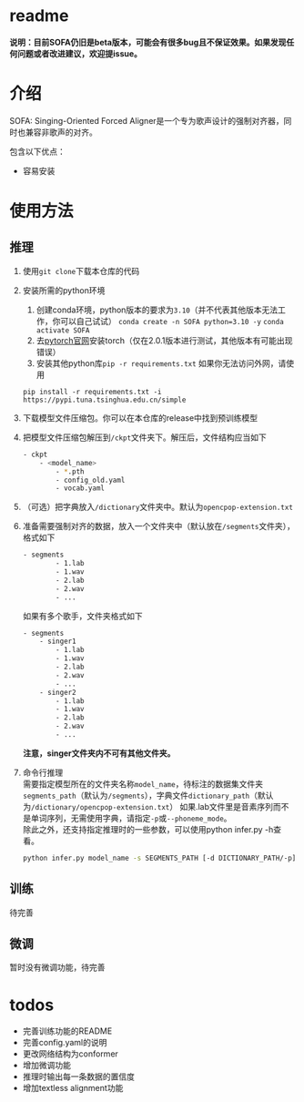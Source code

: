 # readme

**说明：目前SOFA仍旧是beta版本，可能会有很多bug且不保证效果。如果发现任何问题或者改进建议，欢迎提issue。**

# 介绍

SOFA: Singing-Oriented Forced Aligner是一个专为歌声设计的强制对齐器，同时也兼容非歌声的对齐。

包含以下优点：

* 容易安装

# 使用方法

## 推理

1. 使用`git clone`​​下载本仓库的代码
2. 安装所需的python环境
    1. 创建conda环境，python版本的要求为`3.10`（并不代表其他版本无法工作，你可以自己试试）
       `conda create -n SOFA python=3.10 -y`
       `conda activate SOFA`
    2. 去[pytorch官网](https://pytorch.org/get-started/locally/)安装torch（仅在2.0.1版本进行测试，其他版本有可能出现错误）
    3. 安装其他python库`pip -r requirements.txt`
       如果你无法访问外网，请使用
   ```
   pip install -r requirements.txt -i https://pypi.tuna.tsinghua.edu.cn/simple
   ```
3. 下载模型文件压缩包。你可以在本仓库的release中找到预训练模型
4. 把模型文件压缩包解压到`/ckpt`​​文件夹下。解压后，文件结构应当如下

    ```bash
    - ckpt
        - <model_name>
            - *.pth
            - config_old.yaml
            - vocab.yaml
    ```
5. （可选）把字典放入`/dictionary`​​文件夹中。默认为`opencpop-extension.txt`​​
6. 准备需要强制对齐的数据，放入一个文件夹中（默认放在`/segments`​​文件夹），格式如下

    ```bash
    - segments
            - 1.lab
            - 1.wav
            - 2.lab
            - 2.wav
            - ...
    ```

   如果有多个歌手，文件夹格式如下

    ```bash
    - segments
        - singer1
            - 1.lab
            - 1.wav
            - 2.lab
            - 2.wav
            - ...
        - singer2
            - 1.lab
            - 1.wav
            - 2.lab
            - 2.wav
            - ...
    ```

   **注意，singer文件夹内不可有其他文件夹。**
7. 命令行推理  
   需要指定模型所在的文件夹名称`model_name`​，待标注的数据集文件夹`segments_path`​（默认为`/segments`
   ​），字典文件`dictionary_path`​（默认为`/dictionary/opencpop-extension.txt`​）
   如果.lab文件里是音素序列而不是单词序列，无需使用字典，请指定`-p`​或`--phoneme_mode`​。  
   除此之外，还支持指定推理时的一些参数，可以使用python infer.py -h查看。

    ```bash
    python infer.py model_name -s SEGMENTS_PATH [-d DICTIONARY_PATH/-p]
    ```

## 训练

待完善

## 微调

暂时没有微调功能，待完善

# todos

* 完善训练功能的README
* 完善config.yaml的说明
* 更改网络结构为conformer
* 增加微调功能
* 推理时输出每一条数据的置信度
* 增加textless alignment功能

